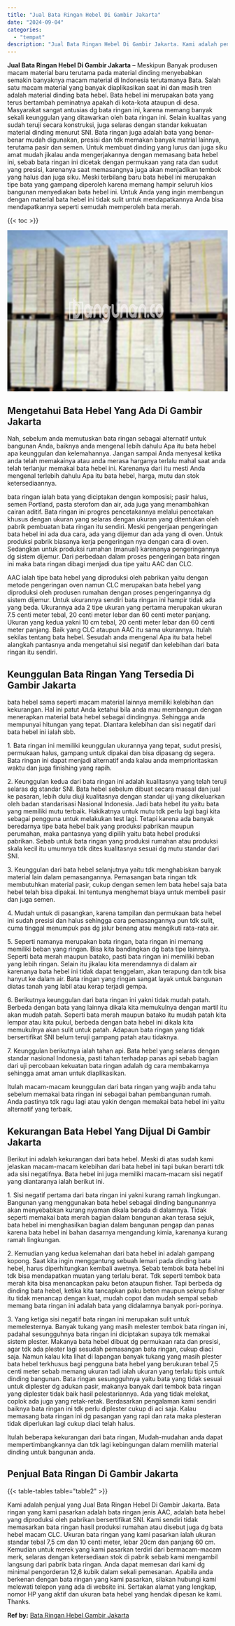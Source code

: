 ```yaml
---
title: "Jual Bata Ringan Hebel Di Gambir Jakarta"
date: "2024-09-04"
categories: 
  - "tempat"
description: "Jual Bata Ringan Hebel Di Gambir Jakarta. Kami adalah penjual yang Jual Bata Ringan Hebel Di Gambir Jakarta. Bata ringan yang kami pasarkan adalah bata ringa..."
---
```


**Jual Bata Ringan Hebel Di Gambir Jakarta** – Meskipun Banyak produsen macam material baru terutama pada material dinding menyebabkan semakin banyaknya macam material di Indonesia terutamanya Bata. Salah satu macam material yang banyak diaplikasikan saat ini dan masih tren adalah material dinding bata hebel. Bata hebel ini merupakan bata yang terus bertambah peminatnya apakah di kota-kota ataupun di desa. Masyarakat sangat antusias dg bata ringan ini, karena memang banyak sekali keunggulan yang ditawarkan oleh bata ringan ini. Selain kualitas yang sudah teruji secara konstruksi, juga selaras dengan standar kekuatan material dinding menurut SNI. Bata ringan juga adalah bata yang benar-benar mudah digunakan, presisi dan tdk memakan banyak matrial lainnya, terutama pasir dan semen. Untuk membuat dinding yang lurus dan juga siku amat mudah jikalau anda mengerjakannya dengan memasang bata hebel ini, sebab bata ringan ini dicetak dengan permukaan yang rata dan sudut yang presisi, karenanya saat memasangnya juga akan menjadikan tembok yang halus dan juga siku. Meski terbilang baru bata hebel ini merupakan tipe bata yang gampang diperoleh karena memang hampir seluruh kios bangunan menyediakan bata hebel ini. Untuk Anda yang ingin membangun dengan material bata hebel ini tidak sulit untuk mendapatkannya Anda bisa mendapatkannya seperti semudah memperoleh bata merah.

{{< toc >}}

![Jual Bata Ringan Hebel Di Gambir Jakarta](/images/jual-hebel-murah-05.png)

## Mengetahui Bata Hebel Yang Ada Di Gambir Jakarta

Nah, sebelum anda memutuskan bata ringan sebagai alternatif untuk bangunan Anda, baiknya anda mengenal lebih dahulu Apa itu bata hebel apa keunggulan dan kelemahannya. Jangan sampai Anda menyesal ketika anda telah memakainya atau anda merasa harganya terlalu mahal saat anda telah terlanjur memakai bata hebel ini. Karenanya dari itu mesti Anda mengenal terlebih dahulu Apa itu bata hebel, harga, mutu dan stok ketersediaannya.

bata ringan ialah bata yang diciptakan dengan komposisi; pasir halus, semen Portland, pasta sterofom dan air, ada juga yang menambahkan cairan aditif. Bata ringan ini progres pencetakannya melalui pencetakan khusus dengan ukuran yang selaras dengan ukuran yang ditentukan oleh pabrik pembuatan bata ringan itu sendiri. Meski pengerjaan pengeringan bata hebel ini ada dua cara, ada yang dijemur dan ada yang di oven. Untuk produksi pabrik biasanya kerja pengeringan nya dengan cara di oven. Sedangkan untuk produksi rumahan (manual) karenanya pengeringannya dg sistem dijemur. Dari perbedaan dalam proses pengeringan bata ringan ini maka bata ringan dibagi menjadi dua tipe yaitu AAC dan CLC.

AAC ialah tipe bata hebel yang diproduksi oleh pabrikan yaitu dengan metode pengeringan oven namun CLC merupakan bata hebel yang diproduksi oleh produsen rumahan dengan proses pengeringannya dg sistem dijemur. Untuk ukurannya sendiri bata ringan ini hampir tidak ada yang beda. Ukurannya ada 2 tipe ukuran yang pertama merupakan ukuran 7.5 centi meter tebal, 20 centi meter lebar dan 60 centi meter panjang. Ukuran yang kedua yakni 10 cm tebal, 20 centi meter lebar dan 60 centi meter panjang. Baik yang CLC ataupun AAC itu sama ukurannya. Itulah sekilas tentang bata hebel. Sesudah anda mengenal Apa itu bata hebel alangkah pantasnya anda mengetahui sisi negatif dan kelebihan dari bata ringan itu sendiri.

## Keunggulan Bata Ringan Yang Tersedia Di Gambir Jakarta

bata hebel sama seperti macam material lainnya memiliki kelebihan dan kekurangan. Hal ini patut Anda ketahui bila anda mau membangun dengan menerapkan material bata hebel sebagai dindingnya. Sehingga anda mempunyai hitungan yang tepat. Diantara kelebihan dan sisi negatif dari bata hebel ini ialah sbb.

1\. Bata ringan ini memiliki keunggulan ukurannya yang tepat, sudut presisi, permukaan halus, gampang untuk dipakai dan bisa dipasang dg segera. Bata ringan ini dapat menjadi alternatif anda kalau anda memprioritaskan waktu dan juga finishing yang rapih.

2\. Keunggulan kedua dari bata ringan ini adalah kualitasnya yang telah teruji selaras dg standar SNI. Bata hebel sebelum dibuat secara massal dan jual ke pasaran, lebih dulu diuji kualitasnya dengan standar uji yang dikeluarkan oleh badan standarisasi Nasional Indonesia. Jadi bata hebel itu yaitu bata yang memiliki mutu terbaik. Hakikatnya untuk mutu tdk perlu lagi bagi kita sebagai pengguna untuk melakukan test lagi. Tetapi karena ada banyak beredarnya tipe bata hebel baik yang produksi pabrikan maupun perumahan, maka pantasnya yang dipilih yaitu bata hebel produksi pabrikan. Sebab untuk bata ringan yang produksi rumahan atau produksi skala kecil itu umumnya tdk dites kualitasnya sesuai dg mutu standar dari SNI.

3\. Keunggulan dari bata hebel selanjutnya yaitu tdk menghabiskan banyak material lain dalam pemasangannya. Pemasangan bata ringan tdk membutuhkan material pasir, cukup dengan semen lem bata hebel saja bata hebel telah bisa dipakai. Ini tentunya menghemat biaya untuk membeli pasir dan juga semen.

4\. Mudah untuk di pasangkan, karena tampilan dan permukaan bata hebel ini sudah presisi dan halus sehingga cara pemasangannya pun tdk sulit, cuma tinggal menumpuk pas dg jalur benang atau mengikuti rata-rata air.

5\. Seperti namanya merupakan bata ringan, bata ringan ini memang memiliki beban yang ringan. Bisa kita bandingkan dg bata tipe lainnya. Seperti bata merah maupun batako, pasti bata ringan ini memiliki beban yang lebih ringan. Selain itu jikalau kita merendamnya di dalam air karenanya bata hebel ini tidak dapat tenggelam, akan terapung dan tdk bisa hanyut ke dalam air. Bata ringan yang ringan sangat layak untuk bangunan diatas tanah yang labil atau kerap terjadi gempa.

6\. Berikutnya keunggulan dari bata ringan ini yakni tidak mudah patah. Berbeda dengan bata yang lainnya dikala kita memukulnya dengan martil itu akan mudah patah. Seperti bata merah maupun batako itu mudah patah kita lempar atau kita pukul, berbeda dengan bata hebel ini dikala kita memukulnya akan sulit untuk patah. Adapaun bata ringan yang tidak bersertifikat SNI belum teruji gampang patah atau tidaknya.

7\. Keunggulan berikutnya ialah tahan api. Bata hebel yang selaras dengan standar nasional Indonesia, pasti tahan terhadap panas api sebab bagian dari uji percobaan kekuatan bata ringan adalah dg cara membakarnya sehingga amat aman untuk diaplikasikan.

Itulah macam-macam keunggulan dari bata ringan yang wajib anda tahu sebelum memakai bata ringan ini sebagai bahan pembangunan rumah. Anda pastinya tdk ragu lagi atau yakin dengan memakai bata hebel ini yaitu alternatif yang terbaik.

## Kekurangan Bata Hebel Yang Dijual Di Gambir Jakarta

Berikut ini adalah kekurangan dari bata hebel. Meski di atas sudah kami jelaskan macam-macam kelebihan dari bata hebel ini tapi bukan berarti tdk ada sisi negatifnya. Bata hebel ini juga memiliki macam-macam sisi negatif yang diantaranya ialah berikut ini.

1\. Sisi negatif pertama dari bata ringan ini yakni kurang ramah lingkungan. Bangunan yang menggunakan bata hebel sebagai dinding bangunannya akan menyebabkan kurang nyaman dikala berada di dalamnya. Tidak seperti memakai bata merah bagian dalam bangunan akan terasa sejuk, bata hebel ini menghasilkan bagian dalam bangunan pengap dan panas karena bata hebel ini bahan dasarnya mengandung kimia, karenanya kurang ramah lingkungan.

2\. Kemudian yang kedua kelemahan dari bata hebel ini adalah gampang kopong. Saat kita ingin menggantung sebuah lemari pada dinding bata hebel, harus diperhitungkan kembali awetnya. Sebab tembok bata hebel ini tdk bisa mendapatkan muatan yang terlalu berat. Tdk seperti tembok bata merah kita bisa menancapkan paku beton ataupun fisher. Tapi berbeda dg dinding bata hebel, ketika kita tancapkan paku beton maupun sekrup fisher itu tidak menancap dengan kuat, mudah copot dan mudah sempal sebab memang bata ringan ini adalah bata yang didalamnya banyak pori-porinya.

3\. Yang ketiga sisi negatif bata ringan ini merupakan sulit untuk memelesternya. Banyak tukang yang masih melester tembok bata ringan ini, padahal sesungguhnya bata ringan ini diciptakan supaya tdk memakai sistem plester. Makanya bata hebel dibuat dg permukaan rata dan presisi, agar tdk ada plester lagi sesudah pemasangan bata ringan, cukup diaci saja. Namun kalau kita lihat di lapangan banyak tukang yang masih plester bata hebel terkhusus bagi pengguna bata hebel yang berukuran tebal 7,5 centi meter sebab memang ukuran tadi ialah ukuran yang terlalu tipis untuk dinding bangunan. Bata ringan sesungguhnya yaitu bata yang tidak sesuai untuk diplester dg adukan pasir, makanya banyak dari tembok bata ringan yang diplester tidak baik hasil pelestariannya. Ada yang tidak melekat, coplok ada juga yang retak-retak. Berdasarkan pengalaman kami sendiri baiknya bata ringan ini tdk perlu diplester cukup di aci saja. Kalau memasang bata ringan ini dg pasangan yang rapi dan rata maka plesteran tidak diperlukan lagi cukup diaci telah halus.

Itulah beberapa kekurangan dari bata ringan, Mudah-mudahan anda dapat mempertimbangkannya dan tdk lagi kebingungan dalam memilih material dinding untuk bangunan anda.

## Penjual Bata Ringan Di Gambir Jakarta

{{< table-tables table="table2" >}}

Kami adalah penjual yang Jual Bata Ringan Hebel Di Gambir Jakarta. Bata ringan yang kami pasarkan adalah bata ringan jenis AAC, adalah bata hebel yang diproduksi oleh pabrikan bersertifikat SNI. Kami sendiri tidak memasarkan bata ringan hasil produksi rumahan atau disebut juga dg bata hebel macam CLC. Ukuran bata ringan yang kami pasarkan ialah ukuran standar tebal 7,5 cm dan 10 centi meter, lebar 20cm dan panjang 60 cm. Kemudian untuk merek yang kami pasarkan terdiri dari bermacam-macam merk, selaras dengan ketersediaan stok di pabrik sebab kami mengambil langsung dari pabrik bata ringan. Anda dapat memesan dari kami dg minimal pengorderan 12,6 kubik dalam sekali pemesanan. Apabila anda berkenan dengan bata ringan yang kami pasarkan, silakan hubungi kami melewati telepon yang ada di website ini. Sertakan alamat yang lengkap, nomor HP yang aktif dan ukuran bata hebel yang hendak dipesan ke kami. Thanks.

**Ref by:** [Bata Ringan Hebel Gambir Jakarta](https://id.wikipedia.org/wiki/Bata)
